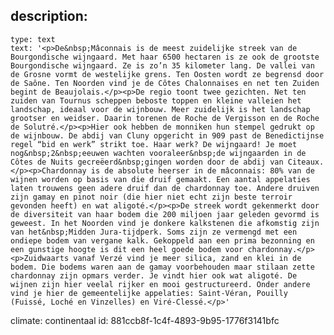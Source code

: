 description:
  -
    type: text
    text: '<p>De&nbsp;Mâconnais is de meest zuidelijke streek van de Bourgondische wijngaard. Met haar 6500 hectaren is ze ook de grootste Bourgondische wijngaard. Ze is zo’n 35 kilometer lang. De vallei van de Grosne vormt de westelijke grens. Ten Oosten wordt ze begrensd door de Saône. Ten Noorden vind je de Côtes Chalonnaises en net ten Zuiden begint de Beaujolais.</p><p>De regio toont twee gezichten. Net ten zuiden van Tournus scheppen beboste toppen en kleine valleien het landschap, ideaal voor de wijnbouw. Meer zuidelijk is het landschap grootser en weidser. Daarin torenen de Roche de Vergisson en de Roche de Solutré.</p><p>Hier ook hebben de monniken hun stempel gedrukt op de wijnbouw. De abdij van Cluny opgericht in 909 past de Benedictijnse regel “bid en werk” strikt toe. Haar werk? De wijngaard! Je moet nog&nbsp;2&nbsp;eeuwen wachten vooraleer&nbsp;de wijngaarden in de Côtes de Nuits gecreëerd&nbsp;gingen worden door de abdij van Citeaux.</p><p>Chardonnay is de absolute heerser in de mâconnais: 80% van de wijnen worden op basis van die druif gemaakt. Een aantal appelaties laten trouwens geen adere druif dan de chardonnay toe. Andere druiven zijn gamay en pinot noir (die hier niet echt zijn beste terroir gevonden heeft) en wat aligoté.</p><p>De streek wordt gekenmerkt door de diversiteit van haar bodem die 200 miljoen jaar geleden gevormd is geweest. In het Noorden vind je donkere kalkstenen die afkomstig zijn van het&nbsp;Midden Jura-tijdperk. Soms zijn ze vermengd met een ondiepe bodem van vergane kalk. Gekoppeld aan een prima bezonning en een gunstige hoogte is dit een heel goede bodem voor chardonnay.</p><p>Zuidwaarts vanaf Verzé vind je meer silica, zand en klei in de bodem. Die bodems waren aan de gamay voorbehouden maar stilaan zette chardonnay zijn opmars verder. Je vindt hier ook wat aligoté. De wijnen zijn hier veelal rijker en mooi gestructureerd. Onder andere vind je hier de gemeentelijke appelaties: Saint-Véran, Pouilly (Fuissé, Loché en Vinzelles) en Viré-Clessé.</p>'
climate: continentaal
id: 881ccb8f-1c4f-4893-9b95-1776f3141bfc
